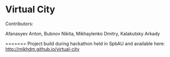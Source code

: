 Virtual City
======

Contributors:

Afanasyev Anton, Bubnov Nikita, Mikhaylenko Dmitry, Kalakutsky Arkady

=======
Project build during hackathon held in SpbAU and available here: http://mikhdm.github.io/virtual-city
